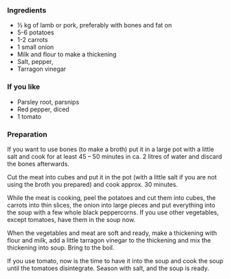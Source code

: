 
### Ingredients
- ½ kg of lamb or pork, preferably with bones and fat on
- 5-6 potatoes
- 1-2 carrots
- 1 small onion
- Milk and flour to make a thickening
- Salt, pepper,
- Tarragon vinegar

### If you like
- Parsley root, parsnips
- Red pepper, diced
- 1 tomato

### Preparation
If you want to use bones (to make a broth) put it in a large pot with a little salt and cook for at least 45 – 50 minutes in ca. 2 litres of water and discard the bones afterwards.

 Cut the meat into cubes and put it in the pot (with a little salt if you are not using the broth you prepared) and cook approx. 30 minutes.

 While the meat is cooking, peel the potatoes and cut them into cubes, the carrots into thin slices, the onion into large pieces and put everything into the soup with a few whole black peppercorns. If you use other vegetables, except tomatoes, have them in the soup now.

 When the vegetables and meat are soft and ready, make a thickening with flour and milk, add a little tarragon vinegar to the thickening and mix the thickening into soup.  Bring to the boil.

 If you use tomato, now is the time to have it into the soup and cook the soup until the tomatoes disintegrate.  Season with salt, and the soup is ready.

